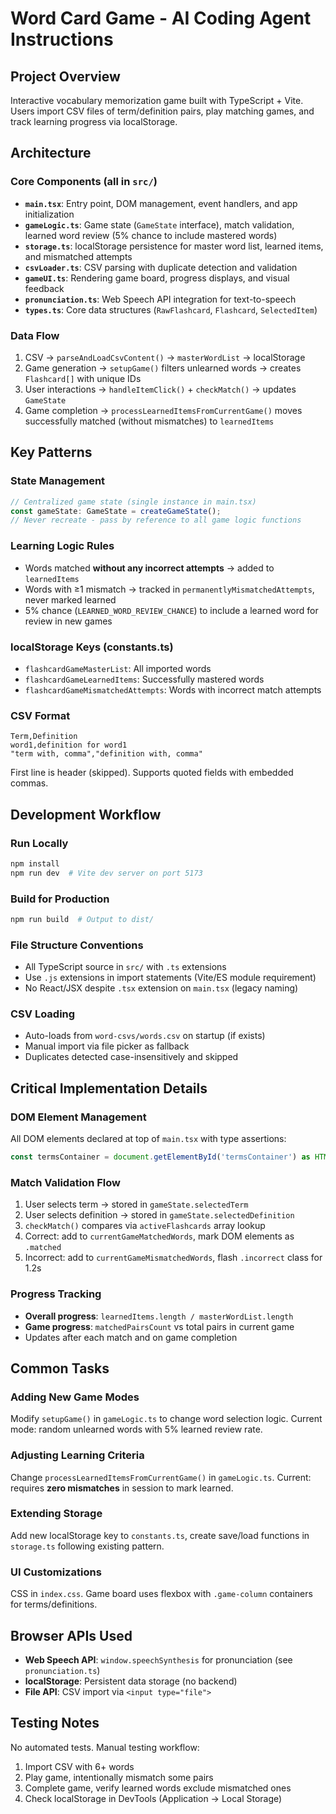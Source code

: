 # Word Card Game - AI Coding Agent Instructions

## Project Overview
Interactive vocabulary memorization game built with TypeScript + Vite. Users import CSV files of term/definition pairs, play matching games, and track learning progress via localStorage.

## Architecture

### Core Components (all in `src/`)
- **`main.tsx`**: Entry point, DOM management, event handlers, and app initialization
- **`gameLogic.ts`**: Game state (`GameState` interface), match validation, learned word review (5% chance to include mastered words)
- **`storage.ts`**: localStorage persistence for master word list, learned items, and mismatched attempts
- **`csvLoader.ts`**: CSV parsing with duplicate detection and validation
- **`gameUI.ts`**: Rendering game board, progress displays, and visual feedback
- **`pronunciation.ts`**: Web Speech API integration for text-to-speech
- **`types.ts`**: Core data structures (`RawFlashcard`, `Flashcard`, `SelectedItem`)

### Data Flow
1. CSV → `parseAndLoadCsvContent()` → `masterWordList` → localStorage
2. Game generation → `setupGame()` filters unlearned words → creates `Flashcard[]` with unique IDs
3. User interactions → `handleItemClick()` + `checkMatch()` → updates `GameState`
4. Game completion → `processLearnedItemsFromCurrentGame()` moves successfully matched (without mismatches) to `learnedItems`

## Key Patterns

### State Management
```typescript
// Centralized game state (single instance in main.tsx)
const gameState: GameState = createGameState();
// Never recreate - pass by reference to all game logic functions
```

### Learning Logic Rules
- Words matched **without any incorrect attempts** → added to `learnedItems`
- Words with ≥1 mismatch → tracked in `permanentlyMismatchedAttempts`, never marked learned
- 5% chance (`LEARNED_WORD_REVIEW_CHANCE`) to include a learned word for review in new games

### localStorage Keys (constants.ts)
- `flashcardGameMasterList`: All imported words
- `flashcardGameLearnedItems`: Successfully mastered words
- `flashcardGameMismatchedAttempts`: Words with incorrect match attempts

### CSV Format
```csv
Term,Definition
word1,definition for word1
"term with, comma","definition with, comma"
```
First line is header (skipped). Supports quoted fields with embedded commas.

## Development Workflow

### Run Locally
```bash
npm install
npm run dev  # Vite dev server on port 5173
```

### Build for Production
```bash
npm run build  # Output to dist/
```

### File Structure Conventions
- All TypeScript source in `src/` with `.ts` extensions
- Use `.js` extensions in import statements (Vite/ES module requirement)
- No React/JSX despite `.tsx` extension on `main.tsx` (legacy naming)

### CSV Loading
- Auto-loads from `word-csvs/words.csv` on startup (if exists)
- Manual import via file picker as fallback
- Duplicates detected case-insensitively and skipped

## Critical Implementation Details

### DOM Element Management
All DOM elements declared at top of `main.tsx` with type assertions:
```typescript
const termsContainer = document.getElementById('termsContainer') as HTMLDivElement;
```

### Match Validation Flow
1. User selects term → stored in `gameState.selectedTerm`
2. User selects definition → stored in `gameState.selectedDefinition`
3. `checkMatch()` compares via `activeFlashcards` array lookup
4. Correct: add to `currentGameMatchedWords`, mark DOM elements as `.matched`
5. Incorrect: add to `currentGameMismatchedWords`, flash `.incorrect` class for 1.2s

### Progress Tracking
- **Overall progress**: `learnedItems.length / masterWordList.length`
- **Game progress**: `matchedPairsCount` vs total pairs in current game
- Updates after each match and on game completion

## Common Tasks

### Adding New Game Modes
Modify `setupGame()` in `gameLogic.ts` to change word selection logic. Current mode: random unlearned words with 5% learned review rate.

### Adjusting Learning Criteria
Change `processLearnedItemsFromCurrentGame()` in `gameLogic.ts`. Current: requires **zero mismatches** in session to mark learned.

### Extending Storage
Add new localStorage key to `constants.ts`, create save/load functions in `storage.ts` following existing pattern.

### UI Customizations
CSS in `index.css`. Game board uses flexbox with `.game-column` containers for terms/definitions.

## Browser APIs Used
- **Web Speech API**: `window.speechSynthesis` for pronunciation (see `pronunciation.ts`)
- **localStorage**: Persistent data storage (no backend)
- **File API**: CSV import via `<input type="file">`

## Testing Notes
No automated tests. Manual testing workflow:
1. Import CSV with 6+ words
2. Play game, intentionally mismatch some pairs
3. Complete game, verify learned words exclude mismatched ones
4. Check localStorage in DevTools (Application → Local Storage)
